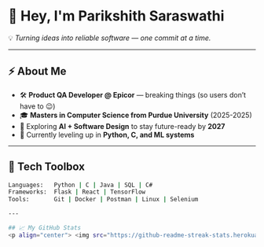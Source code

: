 # 👋 Hey, I'm Parikshith Saraswathi

💡 *Turning ideas into reliable software — one commit at a time.*  

---

## ⚡ About Me
- 🛠️ **Product QA Developer @ Epicor** — breaking things (so users don’t have to 😉)  
- 🎓 **Masters in Computer Science from Purdue University** (2025-2025)  
- 🤖 Exploring **AI + Software Design** to stay future-ready by **2027**  
- 🌱 Currently leveling up in **Python, C, and ML systems**  

---

## 🔧 Tech Toolbox
```bash
Languages:   Python | C | Java | SQL | C#
Frameworks:  Flask | React | TensorFlow
Tools:       Git | Docker | Postman | Linux | Selenium

---

## 📈 My GitHub Stats
<p align="center"> <img src="https://github-readme-streak-stats.herokuapp.com/?user=Parikshith-S&theme=radical" alt="streak stats"/> <img src="https://github-readme-stats.vercel.app/api?username=Parikshith-S&show_icons=true&theme=radical" alt="stats"/> </p>
